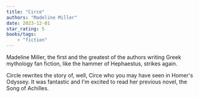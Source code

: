 ```yaml
---
title: "Circe"
authors: "Madeline Miller"
date: 2023-12-01
star_rating: 5
books/tags:
    - "fiction"
---
```

Madeline Miller, the first and the greatest of the authors writing Greek mythology fan fiction, like the hammer of Hephaestus, strikes again. 

Circle rewrites the story of, well, Circe who you may have seen in Homer's Odyssey. It was fantastic and I'm excited to read her previous novel, the Song of Achilles.

<!--more-->
